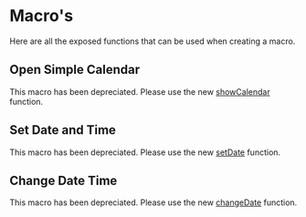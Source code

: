 # Macro's

Here are all the exposed functions that can be used when creating a macro.

## Open Simple Calendar
This macro has been depreciated. Please use the new [showCalendar](./API.md#simplecalendarapishowcalendardate) function.

## Set Date and Time
This macro has been depreciated. Please use the new [setDate](./API.md#simplecalendarapisetdatedate) function.

## Change Date Time

This macro has been depreciated. Please use the new [changeDate](./API.md#simplecalendarapichangedateinterval) function.
